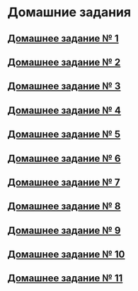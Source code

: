 # Домашние задания

## [Домашнее задание № 1](https://github.com/Let0Pda/Python_next/blob/main/Homework/DZ1/README.md)

## [Домашнее задание № 2](https://github.com/Let0Pda/Python_next/blob/main/Homework/DZ2/README.md)

## [Домашнее задание № 3](https://github.com/Let0Pda/Python_next/tree/main/Homework/DZ3/README.md)

## [Домашнее задание № 4](https://github.com/Let0Pda/Python_next/blob/main/Homework/DZ4/README.md)

## [Домашнее задание № 5](https://github.com/Let0Pda/Python_next/blob/main/Homework/DZ5/README.md)

## [Домашнее задание № 6](https://github.com/Let0Pda/Python_next/blob/main/Homework/DZ6/README.md)

## [Домашнее задание № 7](https://github.com/Let0Pda/Python_next/tree/main/Homework/DZ7)

## [Домашнее задание № 8](https://github.com/Let0Pda/Python_next/tree/main/Homework/DZ8)

## [Домашнее задание № 9](https://github.com/Let0Pda/Python_next/tree/main/Homework/DZ9)

## [Домашнее задание № 10](https://github.com/Let0Pda/Python_next/tree/main/Homework/DZ10)

## [Домашнее задание № 11](https://github.com/Let0Pda/Python_next/tree/main/Homework/DZ11)
